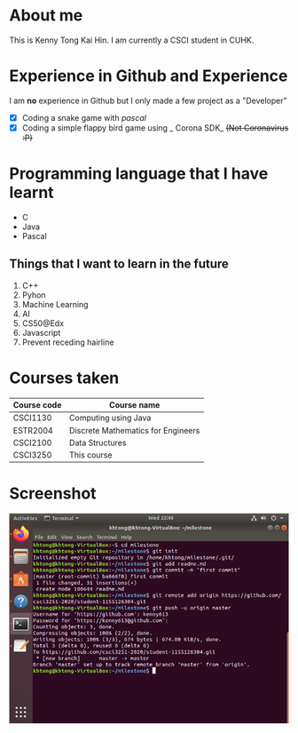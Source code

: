 # About me
This is Kenny Tong Kai Hin. I am currently a CSCI student in CUHK.

# Experience in Github and Experience
I am **no** experience in Github but I only made a few project as a "Developer"
- [x] Coding a snake game with _pascal_
- [x] Coding a simple flappy bird game using _ Corona SDK_ ~~(Not Coronavirus :P)~~

# Programming language that I have learnt
- C
- Java
- Pascal

##  Things that I want to learn in the future
1. C++
2. Pyhon
3. Machine Learning
4. AI
5. CS50@Edx
6. Javascript
7. Prevent receding hairline

# Courses taken
Course code | Course name | 
---| --- |
CSCI1130 | Computing using Java |
ESTR2004 | Discrete Mathematics for Engineers|
CSCI2100 | Data Structures |
CSCI3250 | This course |

# Screenshot
![alt text](https://github.com/csci3251-2020/student-1155126304/blob/master/milestone2%20screenshot.png?raw=true)
